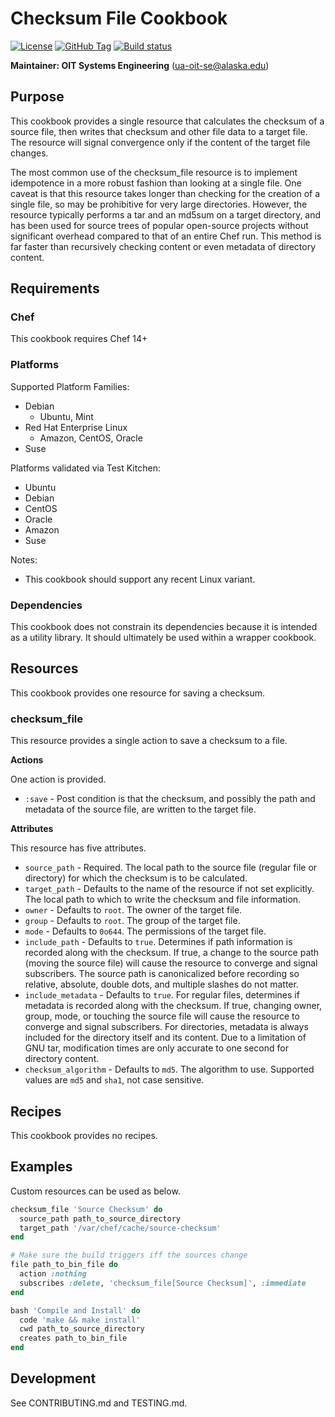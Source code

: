 # Checksum File Cookbook

[![License](https://img.shields.io/github/license/ualaska-it/checksum_file.svg)](https://github.com/ualaska-it/checksum_file)
[![GitHub Tag](https://img.shields.io/github/tag/ualaska-it/checksum_file.svg)](https://github.com/ualaska-it/checksum_file)
[![Build status](https://ci.appveyor.com/api/projects/status/hqu2xohgdgi1b0wx/branch/master?svg=true)](https://ci.appveyor.com/project/UAlaska/checksum-file/branch/master)

__Maintainer: OIT Systems Engineering__ (<ua-oit-se@alaska.edu>)

## Purpose

This cookbook provides a single resource that calculates the checksum of a source file, then writes that checksum and other file data to a target file.
The resource will signal convergence only if the content of the target file changes.

The most common use of the checksum_file resource is to implement idempotence in a more robust fashion than looking at a single file.
One caveat is that this resource takes longer than checking for the creation of a single file, so may be prohibitive for very large directories.
However, the resource typically performs a tar and an md5sum on a target directory, and has been used for source trees of popular open-source projects without significant overhead compared to that of an entire Chef run.
This method is far faster than recursively checking content or even metadata of directory content.

## Requirements

### Chef

This cookbook requires Chef 14+

### Platforms

Supported Platform Families:

* Debian
  * Ubuntu, Mint
* Red Hat Enterprise Linux
  * Amazon, CentOS, Oracle
* Suse

Platforms validated via Test Kitchen:

* Ubuntu
* Debian
* CentOS
* Oracle
* Amazon
* Suse

Notes:

* This cookbook should support any recent Linux variant.

### Dependencies

This cookbook does not constrain its dependencies because it is intended as a utility library.
It should ultimately be used within a wrapper cookbook.

## Resources

This cookbook provides one resource for saving a checksum.

### checksum_file

This resource provides a single action to save a checksum to a file.

__Actions__

One action is provided.

* `:save` - Post condition is that the checksum, and possibly the path and metadata of the source file, are written to the target file.

__Attributes__

This resource has five attributes.

* `source_path` - Required.
The local path to the source file (regular file or directory) for which the checksum is to be calculated.
* `target_path` - Defaults to the name of the resource if not set explicitly.
The local path to which to write the checksum and file information.
* `owner` - Defaults to `root`.
The owner of the target file.
* `group` - Defaults to `root`.
The group of the target file.
* `mode` - Defaults to `0o644`.
The permissions of the target file.
* `include_path` - Defaults to `true`.
Determines if path information is recorded along with the checksum.
If true, a change to the source path (moving the source file) will cause the resource to converge and signal subscribers.
The source path is canonicalized before recording so relative, absolute, double dots, and multiple slashes do not matter.
* `include_metadata` - Defaults to `true`.
For regular files, determines if metadata is recorded along with the checksum.
If true, changing owner, group, mode, or touching the source file will cause the resource to converge and signal subscribers.
For directories, metadata is always included for the directory itself and its content.
Due to a limitation of GNU tar, modification times are only accurate to one second for directory content.
* `checksum_algorithm` - Defaults to `md5`.
The algorithm to use.
Supported values are `md5` and `sha1`, not case sensitive.

## Recipes

This cookbook provides no recipes.

## Examples

Custom resources can be used as below.

```ruby
checksum_file 'Source Checksum' do
  source_path path_to_source_directory
  target_path '/var/chef/cache/source-checksum'
end

# Make sure the build triggers iff the sources change
file path_to_bin_file do
  action :nothing
  subscribes :delete, 'checksum_file[Source Checksum]', :immediate
end

bash 'Compile and Install' do
  code 'make && make install'
  cwd path_to_source_directory
  creates path_to_bin_file
end
```

## Development

See CONTRIBUTING.md and TESTING.md.
